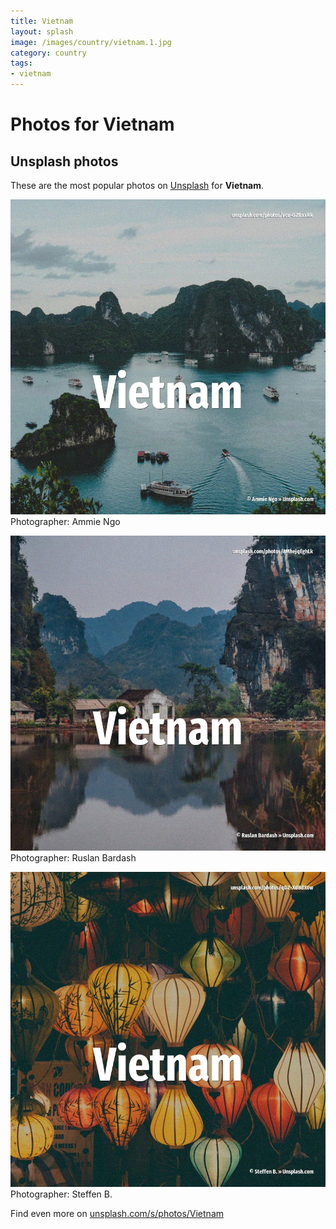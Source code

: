 ```yaml
---
title: Vietnam
layout: splash
image: /images/country/vietnam.1.jpg
category: country
tags:
- vietnam
---
```

# Photos for Vietnam
 
## Unsplash photos
These are the most popular photos on [Unsplash](https://unsplash.com) for **Vietnam**.
 
![Vietnam](/images/country/vietnam.1.jpg)
Photographer:  Ammie Ngo
 
![Vietnam](/images/country/vietnam.2.jpg)
Photographer:  Ruslan Bardash
 
![Vietnam](/images/country/vietnam.3.jpg)
Photographer:  Steffen B.
 
Find even more on [unsplash.com/s/photos/Vietnam](https://unsplash.com/s/photos/Vietnam)
 

